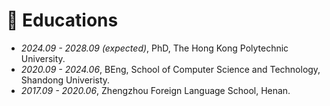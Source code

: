 # 📖 Educations
- *2024.09 - 2028.09 (expected)*, PhD, The Hong Kong Polytechnic University.
- *2020.09 - 2024.06*, BEng, School of Computer Science and Technology, Shandong Univeristy.
- *2017.09 - 2020.06*, Zhengzhou Foreign Language School, Henan.
